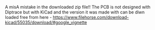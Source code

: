 A misA mistake in the downloaded zip file!!
The PCB is not designed with Diptrace but with KiCad and the version it was made with can be diwn loaded free from here - https://www.filehorse.com/download-kicad/55035/download/#google_vignette
